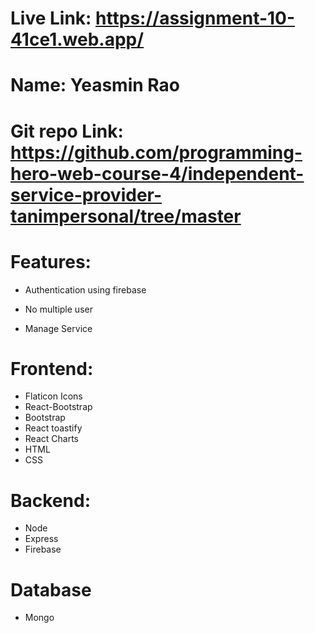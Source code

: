 # Live Link: https://assignment-10-41ce1.web.app/

# Name: Yeasmin Rao

# Git repo Link: https://github.com/programming-hero-web-course-4/independent-service-provider-tanimpersonal/tree/master

# Features:

- Authentication using firebase

- No multiple user

- Manage Service


# Frontend:

- Flaticon Icons
- React-Bootstrap
- Bootstrap
- React toastify
- React Charts
- HTML
- CSS

# Backend: 
- Node
- Express
- Firebase

# Database
- Mongo
